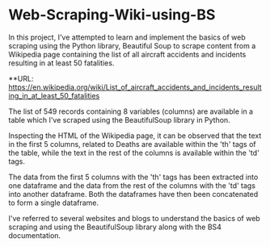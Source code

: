 # Web-Scraping-Wiki-using-BS
In this project, I've attempted to learn and implement the basics of web scraping using the Python library, Beautiful Soup to scrape content from a Wikipedia page containing the list of all aircraft accidents and incidents resulting in at least 50 fatalities.

**URL: https://en.wikipedia.org/wiki/List_of_aircraft_accidents_and_incidents_resulting_in_at_least_50_fatalities

The list of 549 records containing 8 variables (columns) are available in a table which I've scraped using the BeautifulSoup library in Python.

Inspecting the HTML of the Wikipedia page, it can be observed that the text in the first 5 columns, related to Deaths are available within the 'th' tags of the table, while the text in the rest of the columns is available within the 'td' tags.

The data from the first 5 columns with the 'th' tags has been extracted into one dataframe and the data from the rest of the columns with the 'td' tags into another dataframe. Both the dataframes have then been concatenated to form a single dataframe.

I've referred to several websites and blogs to understand the basics of web scraping and using the BeautifulSoup library along with the BS4 documentation.

